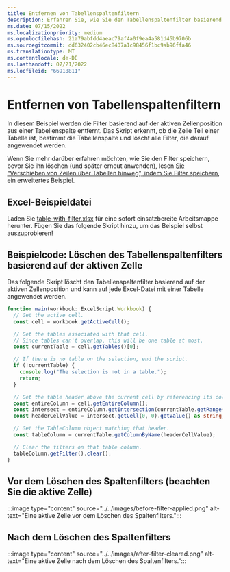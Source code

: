 ```yaml
---
title: Entfernen von Tabellenspaltenfiltern
description: Erfahren Sie, wie Sie den Tabellenspaltenfilter basierend auf der aktiven Zellenposition löschen.
ms.date: 07/15/2022
ms.localizationpriority: medium
ms.openlocfilehash: 21a79abfdd4aeac79af4a0f9ea4a581d45b9706b
ms.sourcegitcommit: dd632402cb46ec8407a1c98456f1bc9ab96ffa46
ms.translationtype: MT
ms.contentlocale: de-DE
ms.lasthandoff: 07/21/2022
ms.locfileid: "66918811"
---
```

# <a name="remove-table-column-filters"></a>Entfernen von Tabellenspaltenfiltern

In diesem Beispiel werden die Filter basierend auf der aktiven Zellenposition aus einer Tabellenspalte entfernt. Das Skript erkennt, ob die Zelle Teil einer Tabelle ist, bestimmt die Tabellenspalte und löscht alle Filter, die darauf angewendet werden.

Wenn Sie mehr darüber erfahren möchten, wie Sie den Filter speichern, bevor Sie ihn löschen (und später erneut anwenden), lesen [Sie "Verschieben von Zeilen über Tabellen hinweg", indem Sie Filter speichern](move-rows-across-tables.md), ein erweitertes Beispiel.

## <a name="sample-excel-file"></a>Excel-Beispieldatei

Laden Sie <a href="table-with-filter.xlsx">table-with-filter.xlsx</a> für eine sofort einsatzbereite Arbeitsmappe herunter. Fügen Sie das folgende Skript hinzu, um das Beispiel selbst auszuprobieren!

## <a name="sample-code-clear-table-column-filter-based-on-active-cell"></a>Beispielcode: Löschen des Tabellenspaltenfilters basierend auf der aktiven Zelle

Das folgende Skript löscht den Tabellenspaltenfilter basierend auf der aktiven Zellenposition und kann auf jede Excel-Datei mit einer Tabelle angewendet werden.

```TypeScript
function main(workbook: ExcelScript.Workbook) {
  // Get the active cell.
  const cell = workbook.getActiveCell();

  // Get the tables associated with that cell.
  // Since tables can't overlap, this will be one table at most.
  const currentTable = cell.getTables()[0];

  // If there is no table on the selection, end the script.
  if (!currentTable) {
    console.log("The selection is not in a table.");
    return;
  }

  // Get the table header above the current cell by referencing its column.
  const entireColumn = cell.getEntireColumn();
  const intersect = entireColumn.getIntersection(currentTable.getRange());
  const headerCellValue = intersect.getCell(0, 0).getValue() as string;

  // Get the TableColumn object matching that header.
  const tableColumn = currentTable.getColumnByName(headerCellValue);

  // Clear the filters on that table column.
  tableColumn.getFilter().clear();
}
```

## <a name="before-clearing-column-filter-notice-the-active-cell"></a>Vor dem Löschen des Spaltenfilters (beachten Sie die aktive Zelle)

:::image type="content" source="../../images/before-filter-applied.png" alt-text="Eine aktive Zelle vor dem Löschen des Spaltenfilters.":::

## <a name="after-clearing-column-filter"></a>Nach dem Löschen des Spaltenfilters

:::image type="content" source="../../images/after-filter-cleared.png" alt-text="Eine aktive Zelle nach dem Löschen des Spaltenfilters.":::
